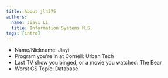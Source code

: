 ```yaml
---
title: About jl4375
authors:
  name: Jiayi Li
  title: Information Systems M.S.
tags: [intro]
---
```


- Name/Nickname: Jiayi
- Program you're in at Cornell: Urban Tech
- Last TV show you binged, or a movie you watched: The Bear
- Worst CS Topic: Database
